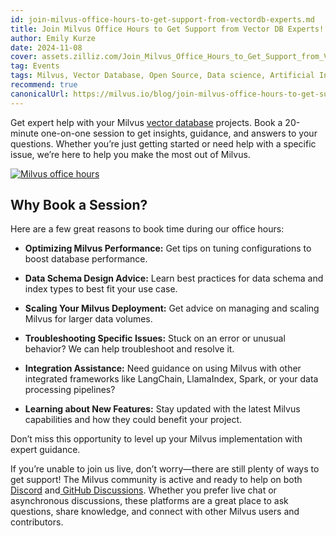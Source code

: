 ```yaml
---
id: join-milvus-office-hours-to-get-support-from-vectordb-experts.md
title: Join Milvus Office Hours to Get Support from Vector DB Experts!
author: Emily Kurze
date: 2024-11-08
cover: assets.zilliz.com/Join_Milvus_Office_Hours_to_Get_Support_from_Vector_DB_Experts_1_64f88f0607.png
tag: Events
tags: Milvus, Vector Database, Open Source, Data science, Artificial Intelligence, GenAI developers, Retrieval Augmented Generation, RAG 
recommend: true
canonicalUrl: https://milvus.io/blog/join-milvus-office-hours-to-get-support-from-vectordb-experts.md
---
```


Get expert help with your Milvus [vector database](https://zilliz.com/learn/what-is-vector-database) projects. Book a 20-minute one-on-one session to get insights, guidance, and answers to your questions. Whether you’re just getting started or need help with a specific issue, we’re here to help you make the most out of Milvus.

[![Milvus office hours](https://assets.zilliz.com/milvus_office_hours_09848e076b.png)](https://meetings.hubspot.com/chloe-williams1/milvus-office-hours)


## Why Book a Session?

Here are a few great reasons to book time during our office hours:

- **Optimizing Milvus Performance:** Get tips on tuning configurations to boost database performance.

- **Data Schema Design Advice:** Learn best practices for data schema and index types to best fit your use case.

- **Scaling Your Milvus Deployment:** Get advice on managing and scaling Milvus for larger data volumes.

- **Troubleshooting Specific Issues:** Stuck on an error or unusual behavior? We can help troubleshoot and resolve it.

- **Integration Assistance:** Need guidance on using Milvus with other integrated frameworks like LangChain, LlamaIndex, Spark, or your data processing pipelines?

- **Learning about New Features:** Stay updated with the latest Milvus capabilities and how they could benefit your project.

Don’t miss this opportunity to level up your Milvus implementation with expert guidance.

If you’re unable to join us live, don’t worry—there are still plenty of ways to get support! The Milvus community is active and ready to help on both [Discord](https://discord.com/invite/8uyFbECzPX) and[ GitHub Discussions](https://github.com/search?q=milvus&type=discussions). Whether you prefer live chat or asynchronous discussions, these platforms are a great place to ask questions, share knowledge, and connect with other Milvus users and contributors.

